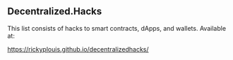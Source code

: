 ## Decentralized.Hacks

This list consists of hacks to smart contracts, dApps, and wallets. Available at:

https://rickyplouis.github.io/decentralizedhacks/
